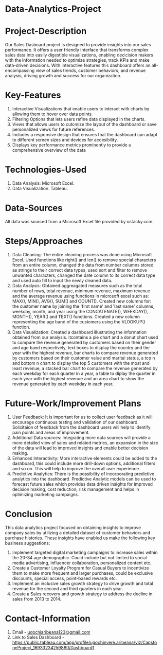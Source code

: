 # Data-Analytics-Project

# Project-Description
Our Sales Dasboard project is designed to provide insights into our sales performance. It offers a user friendly interface that transforms complex sales data into easily digestible visualizations, enabling decicision makers with the information needed to optimize strategies, track KPIs and make data-driven decisions. With interactive features this dashboard offers an all-encompassing view of sales trends, customer behaviors, and revenue analysis, driving growth and success for our organization.

# Key-Features
1. Interactive Visualizations that enable users to interact with charts by allowing them to hover over data points.
2. Filtering Options that lets users refine data displayed in the charts.
3. Views that allows users to cutomize the layout of the dashboard or save personalized views for future references.
4. Includes a responsive design that ensures that the dashboard can adapt to different screen sizes and devices for accesibility.
5. Displays key performance metrics prominently to provide a comprehensive overview of the data

# Technologies-Used
1. Data Analysis: Microsoft Excel.
2. Data Visualization: Tableau.

# Data-Sources
 All data was sourced from a Microsoft Excel file provided by ustacky.com.

# Steps/Approaches
1. Data Cleaning: The entire cleaning process was done using Microsoft Excel. Used functions like right() and len() to remove special characters from an entire column, changed the data from number columns stored as strings to their correct data types, used sort and filter to remove unwanted characters, changed the date column to its correct data type and used auto fill to input the newly cleaned data.
2. Data Analysis: Obtained  aggreagated measures such as the total number of rows, total revenue, minimum revenue, maximum revenue and the average revenue using functions in microsoft excel such as: MAX(), MIN(), AVG(), SUM() and COUNT(). Created new columns for: the customer name by joining the 'first name' and 'last name' columns, weekday, month, and year using the CONCATENATE(), WEEKDAY(), MONTH(), YEAR() and TEXT() functions. Created a new column representing the age band of the customers using the VLOOKUP() function.
3. Data Visualization: Created a dashboard illustrating the information obtained from our analysis. Itcontains a pie chart and a donut chart used to compare the revenue generated by customers based on their gender and age band respectively, text boxes to display the country and the year with the highest revenue, bar charts to compare revenue generated by customers based on their customer value and marital status, a top n and bottom n chart to display the top 5 customers with the most and least revenue, a stacked bar chart to compare the revenue generated by each weekday for each quarter in a year, a table to diplay the quarter in each year with the highest revenue and an area chart to show the revenue generated by each weekday in each year.

# Future-Work/Improvement Plans
 1. User Feedback: It is important for us to collect user feedback as it will encourage continuous testing and validation of our dashboard. Solicitaion of feedback from the dashboard users will help to identify pain points and areas of improvement.
 2. Additional Data sources: Integrating more data sources will provide a more detailed view of sales and related metrics, an expansion in the size of the data will lead to improved insights and enable better decision making.
 3. Enhanced Interactivity: More interactive elements could be added to the dashboard, this could include more drill-down options, additional filters and so on. This will help to improve the overall user experience.
 4. Predictive Analytics: There is the possibility of incorporating predictive analytics into the dashboard. Predictive Analytic models can be used to forecast future sales which provides data driven insights for improved decision making, cost reduction, risk management and helps in optimizing marketing campaigns.


# Conclusion
This data analytics project focused on obtaining insights to improve company sales by utilizing a detailed dataset of customer behaviors and purchase histories. These insights have enabled us make the following key business suggestions:
  1.	Implement targeted digital marketing campaigns to increase sales within the 20-34 age demographic. Could include but not limited to social media advertising, influencer collaboration, personalized content etc.
  2.	Create a Customer Loyalty Program for Casual Buyers to incentivize them to make more frequent and larger purchases, could be exclusive discounts, special access, point-based rewards etc.
  3.	Implement an inclusive sales growth strategy to drive growth and total revenue for the second and third quarters in each year.
  4.	Create a Sales recovery and growth strategy to address the decline in sales from 2013 to 2014.

# Contact-Information
   1. Email - ugochiaribeana123@gmail.com 
   2. Link to Sales Dashboard - https://public.tableau.com/app/profile/ugochinyere.aribeana/viz/CapstoneProject_16933234259880/Dashboard1



